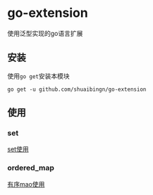 # go-extension

使用泛型实现的go语言扩展

## 安装

使用`go get`安装本模块

```shell
go get -u github.com/shuaibingn/go-extension
```

## 使用

### set

[set使用](./set/README.md)

### ordered_map

[有序mao使用](./ordered_map/README.md)
